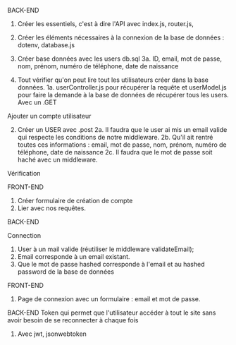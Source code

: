 BACK-END

1. Créer les essentiels, c'est à dire l'API avec index.js, router.js, 
2. Créer les éléments nécessaires à la connexion de la base de données : dotenv, database.js
3. Créer base données avec les users db.sql
    3a. ID, email, mot de passe, nom, prénom, numéro de téléphone, date de naissance

1. Tout vérifier qu'on peut lire tout les utilisateurs créer dans la base données.
    1a. userController.js pour récupérer la requête et userModel.js pour faire la demande à la base de données de récupérer tous les users. Avec un .GET

Ajouter un compte utilisateur

2. Créer un USER avec .post
    2a. Il faudra que le user ai mis un email valide qui respecte les conditions de notre middleware.
    2b. Qu'il ait rentré toutes ces informations : email, mot de passe, nom, prénom, numéro de téléphone, date de naissance
    2c. Il faudra que le mot de passe soit haché avec un middleware.

Vérification

FRONT-END

1. Créer formulaire de création de compte
2. Lier avec nos requêtes.


BACK-END

Connection 
1. User à un mail valide (réutiliser le middleware validateEmail);
2. Email corresponde à un email existant.
3. Que le mot de passe hashed corresponde à l'email et au hashed password de la base de données


FRONT-END

1. Page de connexion avec un formulaire : email et mot de passe.



BACK-END
Token qui permet que l'utilisateur accéder à tout le site sans avoir besoin de se reconnecter à chaque fois

1. Avec jwt, jsonwebtoken






